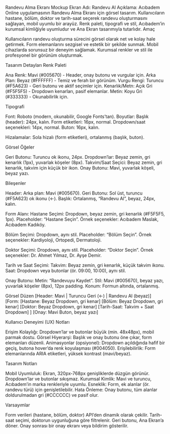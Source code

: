 Randevu Alma Ekranı Mockup
Ekran Adı: Randevu Al
Açıklama: Acıbadem Online uygulamasının Randevu Alma Ekranı için görsel tasarım. Kullanıcıların hastane, bölüm, doktor ve tarih-saat seçerek randevu oluşturmasını sağlayan, mobil uyumlu bir arayüz. Renk paleti, tipografi ve stil, Acıbadem’in kurumsal kimliğiyle uyumludur ve Ana Ekran tasarımıyla tutarlıdır.
Amaç

Kullanıcıların randevu oluşturma sürecini görsel olarak net ve kolay hale getirmek.
Form elemanlarını sezgisel ve estetik bir şekilde sunmak.
Mobil cihazlarda sorunsuz bir deneyim sağlamak.
Kurumsal renkler ve stil ile profesyonel bir görünüm oluşturmak.

Tasarım Detayları
Renk Paleti

Ana Renk: Mavi (#005670) - Header, onay butonu ve vurgular için.
Arka Plan: Beyaz (#FFFFFF) - Temiz ve ferah bir görünüm.
Vurgu Rengi: Turuncu (#F5A623) - Geri butonu ve aktif seçimler için.
Kenarlık/Metn: Açık Gri (#F5F5F5) - Dropdown kenarları, pasif elemanlar.
Metin: Koyu Gri (#333333) - Okunabilirlik için.

Tipografi

Font: Roboto (modern, okunabilir, Google Fonts’tan).
Boyutlar:
Başlık (header): 24px, kalın.
Form etiketleri: 16px, normal.
Dropdown/saat seçenekleri: 14px, normal.
Buton: 16px, kalın.


Hizalamalar: Sola hizalı (form etiketleri), ortalanmış (başlık, buton).

Görsel Öğeler

Geri Butonu: Turuncu ok ikonu, 24px.
Dropdown’lar: Beyaz zemin, gri kenarlık (1px), yuvarlak köşeler (8px).
Takvim/Saat Seçici: Beyaz zemin, gri kenarlık, takvim için küçük bir ikon.
Onay Butonu: Mavi, yuvarlak köşeli, beyaz yazı.

Bileşenler

Header:
Arka plan: Mavi (#005670).
Geri Butonu: Sol üst, turuncu (#F5A623) ok ikonu (←).
Başlık: Ortalanmış, “Randevu Al”, beyaz, 24px, kalın.


Form Alanı:
Hastane Seçimi:
Dropdown, beyaz zemin, gri kenarlık (#F5F5F5, 1px).
Placeholder: “Hastane Seçin”.
Örnek seçenekler: Acıbadem Maslak, Acıbadem Kadıköy.


Bölüm Seçimi:
Dropdown, aynı stil.
Placeholder: “Bölüm Seçin”.
Örnek seçenekler: Kardiyoloji, Ortopedi, Dermatoloji.


Doktor Seçimi:
Dropdown, aynı stil.
Placeholder: “Doktor Seçin”.
Örnek seçenekler: Dr. Ahmet Yılmaz, Dr. Ayşe Demir.


Tarih ve Saat Seçimi:
Takvim: Beyaz zemin, gri kenarlık, küçük takvim ikonu.
Saat: Dropdown veya butonlar (ör. 09:00, 10:00), aynı stil.




Onay Butonu:
Metin: “Randevuyu Kaydet”.
Stil: Mavi (#005670), beyaz yazı, yuvarlak köşeler (8px), 12px padding.
Konum: Formun altında, ortalanmış.



Görsel Düzen
[Header: Mavi | Turuncu Geri (←) | Randevu Al (beyaz)]
[Form: 
  [Hastane: Beyaz Dropdown, gri kenar]
  [Bölüm: Beyaz Dropdown, gri kenar]
  [Doktor: Beyaz Dropdown, gri kenar]
  [Tarih-Saat: Takvim + Saat Dropdown]
]
[Onay: Mavi Buton, beyaz yazı]

Kullanıcı Deneyimi (UX) Notları

Erişim Kolaylığı: Dropdown’lar ve butonlar büyük (min. 48x48px), mobil parmak dostu.
Görsel Hiyerarşi: Başlık ve onay butonu öne çıkar, form elemanları düzenli.
Animasyonlar (opsiyonel): Dropdown açıldığında hafif bir geçiş, butona hover’da renk koyulaşması (#004050).
Erişilebilirlik: Form elemanlarında ARIA etiketleri, yüksek kontrast (mavi/beyaz).

Tasarım Notları

Mobil Uyumluluk: Ekran, 320px-768px genişliklerde düzgün görünür. Dropdown’lar ve butonlar sıkışmaz.
Kurumsal Kimlik: Mavi ve turuncu, Acıbadem’in marka renkleriyle uyumlu.
Esneklik: Form, ek alanlar (ör. randevu türü) için genişletilebilir.
Hata Önleme: Onay butonu, tüm alanlar doldurulmadan gri (#CCCCCC) ve pasif olur.

Varsayımlar

Form verileri (hastane, bölüm, doktor) API’den dinamik olarak çekilir.
Tarih-saat seçimi, doktorun uygunluğuna göre filtrelenir.
Geri butonu, Ana Ekran’a döner.
Onay sonrası bir onay ekranı veya bildirim gösterilir.
